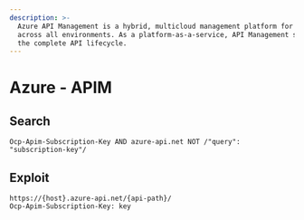 ```yaml
---
description: >-
  Azure API Management is a hybrid, multicloud management platform for APIs
  across all environments. As a platform-as-a-service, API Management supports
  the complete API lifecycle.
---
```


# Azure - APIM

## Search

```
Ocp-Apim-Subscription-Key AND azure-api.net NOT /"query": "subscription-key"/
```

## Exploit

```
https://{host}.azure-api.net/{api-path}/
Ocp-Apim-Subscription-Key: key
```
